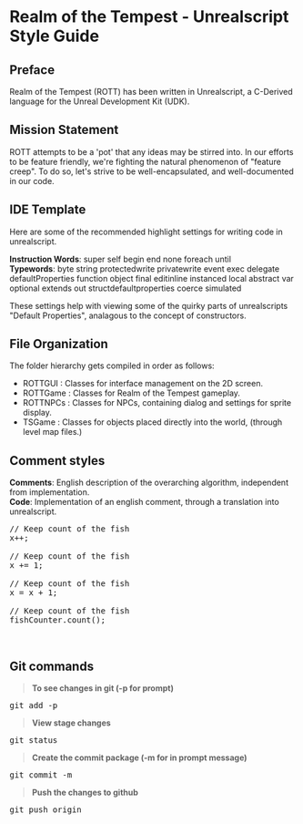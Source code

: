 # Realm of the Tempest - Unrealscript Style Guide #

## Preface ##
Realm of the Tempest (ROTT) has been written in Unrealscript, a C-Derived language for the Unreal Development Kit (UDK).
<br />

## Mission Statement ##
ROTT attempts to be a 'pot' that any ideas may be stirred into.  In our efforts to be feature friendly, we're fighting the natural phenomenon of "feature creep".  To do so, let's strive to be well-encapsulated, and well-documented in our code.
<br />

## IDE Template ##
Here are some of the recommended highlight settings for writing code in unrealscript. <br />

__Instruction Words__: super self begin end none foreach until <br />
__Typewords__: byte string protectedwrite privatewrite event exec delegate defaultProperties function object final editinline instanced local abstract var optional extends out structdefaultproperties coerce simulated

These settings help with viewing some of the quirky parts of unrealscripts "Default Properties", analagous to the concept of constructors.

## File Organization ##
The folder hierarchy gets compiled in order as follows:
 - ROTTGUI : Classes for interface management on the 2D screen.
 - ROTTGame : Classes for Realm of the Tempest gameplay.
 - ROTTNPCs : Classes for NPCs, containing dialog and settings for sprite display.
 - TSGame : Classes for objects placed directly into the world, (through level map files.)
  
## Comment styles ##

__Comments__: English description of the overarching algorithm, independent from implementation. <br />
__Code__: Implementation of an english comment, through a translation into unrealscript.

<pre>
// Keep count of the fish
x++;

// Keep count of the fish
x += 1;

// Keep count of the fish
x = x + 1;

// Keep count of the fish
fishCounter.count();
</pre><br/ >

## Git commands ##
>__To see changes in git (-p for prompt)__
<pre>git add -p</pre>

>__View stage changes__
<pre>git status</pre>

>__Create the commit package (-m for in prompt message)__
<pre>git commit -m</pre>

>__Push the changes to github__
<pre>git push origin <branch (e.g. master)></pre>

